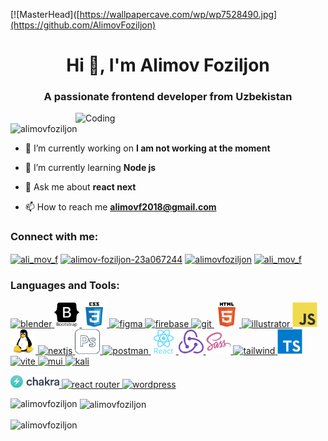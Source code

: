 [![MasterHead]([https://wallpapercave.com/wp/wp7528490.jpg](https://github.com/AlimovFoziljon)
<h1 align="center">Hi 👋, I'm Alimov Foziljon</h1>
<h3 align="center">A passionate frontend developer from Uzbekistan</h3>
<img align="right" alt="Coding" width="400" src="https://animegifwallpaper.com/wp-content/uploads/2023/05/Anime-GIF-Wallpaper-4k.gif">

<p align="left"> <img src="https://komarev.com/ghpvc/?username=alimovfoziljon&label=Profile%20views&color=0e75b6&style=for-the-badge" alt="alimovfoziljon" /> </p>

- 🔭 I’m currently working on **I am not working at the moment**

- 🌱 I’m currently learning **Node js**

- 💬 Ask me about **react next**

- 📫 How to reach me **alimovf2018@gmail.com**

<h3 align="left">Connect with me:</h3>
<p align="left">
<a href="https://twitter.com/ali_mov_f" target="blank"><img align="center" src="https://raw.githubusercontent.com/rahuldkjain/github-profile-readme-generator/master/src/images/icons/Social/twitter.svg" alt="ali_mov_f" height="30" width="40" /></a>
<a href="https://linkedin.com/in/alimov-foziljon-23a067244" target="blank"><img align="center" src="https://raw.githubusercontent.com/rahuldkjain/github-profile-readme-generator/master/src/images/icons/Social/linked-in-alt.svg" alt="alimov-foziljon-23a067244" height="30" width="40" /></a>
<a href="https://fb.com/alimovfoziljon" target="blank"><img align="center" src="https://raw.githubusercontent.com/rahuldkjain/github-profile-readme-generator/master/src/images/icons/Social/facebook.svg" alt="alimovfoziljon" height="30" width="40" /></a>
<a href="https://instagram.com/ali_mov_f" target="blank"><img align="center" src="https://raw.githubusercontent.com/rahuldkjain/github-profile-readme-generator/master/src/images/icons/Social/instagram.svg" alt="ali_mov_f" height="30" width="40" /></a>
</p>

<h3 align="left">Languages and Tools:</h3>
<p align="left"> <a href="https://www.blender.org/" target="_blank" rel="noreferrer"> <img src="https://download.blender.org/branding/community/blender_community_badge_white.svg" alt="blender" width="40" height="40"/> </a> <a href="https://getbootstrap.com" target="_blank" rel="noreferrer"> <img src="https://raw.githubusercontent.com/devicons/devicon/master/icons/bootstrap/bootstrap-plain-wordmark.svg" alt="bootstrap" width="40" height="40"/> </a> <a href="https://www.w3schools.com/css/" target="_blank" rel="noreferrer"> <img src="https://raw.githubusercontent.com/devicons/devicon/master/icons/css3/css3-original-wordmark.svg" alt="css3" width="40" height="40"/> </a> <a href="https://www.figma.com/" target="_blank" rel="noreferrer"> <img src="https://www.vectorlogo.zone/logos/figma/figma-icon.svg" alt="figma" width="40" height="40"/> </a> <a href="https://firebase.google.com/" target="_blank" rel="noreferrer"> <img src="https://www.vectorlogo.zone/logos/firebase/firebase-icon.svg" alt="firebase" width="40" height="40"/> </a> <a href="https://git-scm.com/" target="_blank" rel="noreferrer"> <img src="https://www.vectorlogo.zone/logos/git-scm/git-scm-icon.svg" alt="git" width="40" height="40"/> </a> <a href="https://www.w3.org/html/" target="_blank" rel="noreferrer"> <img src="https://raw.githubusercontent.com/devicons/devicon/master/icons/html5/html5-original-wordmark.svg" alt="html5" width="40" height="40"/> </a> <a href="https://www.adobe.com/in/products/illustrator.html" target="_blank" rel="noreferrer"> <img src="https://www.vectorlogo.zone/logos/adobe_illustrator/adobe_illustrator-icon.svg" alt="illustrator" width="40" height="40"/> </a> <a href="https://developer.mozilla.org/en-US/docs/Web/JavaScript" target="_blank" rel="noreferrer"> <img src="https://raw.githubusercontent.com/devicons/devicon/master/icons/javascript/javascript-original.svg" alt="javascript" width="40" height="40"/> </a> <a href="https://www.linux.org/" target="_blank" rel="noreferrer"> <img src="https://raw.githubusercontent.com/devicons/devicon/master/icons/linux/linux-original.svg" alt="linux" width="40" height="40"/> </a> <a href="https://nextjs.org/" target="_blank" rel="noreferrer"> <img src="https://cdn.worldvectorlogo.com/logos/nextjs-2.svg" alt="nextjs" width="40" height="40"/> </a> <a href="https://www.photoshop.com/en" target="_blank" rel="noreferrer"> <img src="https://raw.githubusercontent.com/devicons/devicon/master/icons/photoshop/photoshop-line.svg" alt="photoshop" width="40" height="40"/> </a> <a href="https://postman.com" target="_blank" rel="noreferrer"> <img src="https://www.vectorlogo.zone/logos/getpostman/getpostman-icon.svg" alt="postman" width="40" height="40"/> </a> <a href="https://reactjs.org/" target="_blank" rel="noreferrer"> <img src="https://raw.githubusercontent.com/devicons/devicon/master/icons/react/react-original-wordmark.svg" alt="react" width="40" height="40"/> </a> <a href="https://redux.js.org" target="_blank" rel="noreferrer"> <img src="https://raw.githubusercontent.com/devicons/devicon/master/icons/redux/redux-original.svg" alt="redux" width="40" height="40"/> </a> <a href="https://sass-lang.com" target="_blank" rel="noreferrer"> <img src="https://raw.githubusercontent.com/devicons/devicon/master/icons/sass/sass-original.svg" alt="sass" width="40" height="40"/> </a> <a href="https://tailwindcss.com/" target="_blank" rel="noreferrer"> <img src="https://www.vectorlogo.zone/logos/tailwindcss/tailwindcss-icon.svg" alt="tailwind" width="40" height="40"/> </a> <a href="https://www.typescriptlang.org/" target="_blank" rel="noreferrer"> <img src="https://raw.githubusercontent.com/devicons/devicon/master/icons/typescript/typescript-original.svg" alt="typescript" width="40" height="40"/> </a> 
<a href="https://vitejs.dev/" target="_blank" rel="noreferrer"> <img src="https://www.svgrepo.com/show/374167/vite.svg" alt="vite" width="40" height="40"/> </a>
<a href="https://mui.com/" target="_blank" rel="noreferrer"> <img src="https://cdn.worldvectorlogo.com/logos/material-ui-1.svg" alt="mui" width="40" height="40"/> </a>
<a href="https://kali.org/" target="_blank" rel="noreferrer"> <img src="https://upload.wikimedia.org/wikipedia/commons/thumb/2/2b/Kali-dragon-icon.svg/2048px-Kali-dragon-icon.svg.png" alt="kali" width="40" /> </a>
</p>
<a href="https://chakra-ui.com/" target="_blank" rel="noreferrer"> <img src="https://raw.githubusercontent.com/chakra-ui/chakra-ui/main/media/logo-colored@2x.png?raw=true" alt="chakra ui" height="20"/> </a>
<a href="https://reactrouter.com" target="_blank" rel="noreferrer"> <img src="https://reactrouter.com/_brand/react-router-mark-color.png" alt="react router" width="40" /> </a>
<a href="https://wordpress.org" target="_blank" rel="noreferrer"> <img src="https://static.vecteezy.com/system/resources/previews/020/975/579/original/wordpress-logo-wordpress-icon-transparent-free-png.png" alt="wordpress" width="40" height="40" /> </a>
</p>

<p><img align="left" src="https://github-readme-stats.vercel.app/api/top-langs?username=alimovfoziljon&show_icons=true&locale=en&layout=compact" alt="alimovfoziljon" /></p>

<p>&nbsp;<img align="center" src="https://github-readme-stats.vercel.app/api?username=alimovfoziljon&show_icons=true&locale=en" alt="alimovfoziljon" /></p>

<p><img align="center" src="https://github-readme-streak-stats.herokuapp.com/?user=alimovfoziljon&" alt="alimovfoziljon" /></p>
